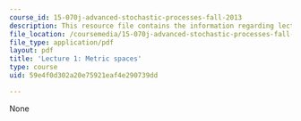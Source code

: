 ```yaml
---
course_id: 15-070j-advanced-stochastic-processes-fall-2013
description: This resource file contains the information regarding lecture 1.
file_location: /coursemedia/15-070j-advanced-stochastic-processes-fall-2013/59e4f0d302a20e75921eaf4e290739dd_MIT15_070JF13_Lec1.pdf
file_type: application/pdf
layout: pdf
title: 'Lecture 1: Metric spaces'
type: course
uid: 59e4f0d302a20e75921eaf4e290739dd

---
```

None
